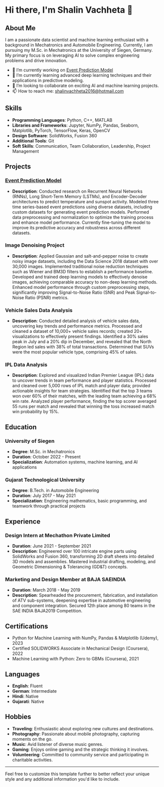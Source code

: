 # Hi there, I'm Shalin Vachheta 👋

## About Me

I am a passionate data scientist and machine learning enthusiast with a background in Mechatronics and Automobile Engineering. Currently, I am pursuing my M.Sc. in Mechatronics at the University of Siegen, Germany. My primary focus is on leveraging AI to solve complex engineering problems and drive innovation.

- 🔭 I’m currently working on [Event Prediction Model](https://github.com/ShalinVachheta017/ML_Project)
- 🌱 I’m currently learning advanced deep learning techniques and their applications in predictive modeling.
- 👯 I’m looking to collaborate on exciting AI and machine learning projects.
- 📫 How to reach me: shalinvachheta2016@hotmail.com

## Skills

- **Programming Languages**: Python, C++, MATLAB
- **Libraries and Frameworks**: Jupyter, NumPy, Pandas, Seaborn, Matplotlib, PyTorch, TensorFlow, Keras, OpenCV
- **Design Software**: SolidWorks, Fusion 360
- **Additional Tools**: Git
- **Soft Skills**: Communication, Team Collaboration, Leadership, Project Management

## Projects

### [Event Prediction Model](https://github.com/ShalinVachheta017/ML_Project)
- **Description**: Conducted research on Recurrent Neural Networks (RNNs), Long Short-Term Memory (LSTMs), and Encoder-Decoder architectures to predict temperature and sunspot activity. Modeled three time series-based event predictions using diverse datasets, including custom datasets for generating event prediction models. Performed data preprocessing and normalization to optimize the training process and enhance model performance. Currently fine-tuning the model to improve its predictive accuracy and robustness across different datasets.

### Image Denoising Project
- **Description**: Applied Gaussian and salt-and-pepper noise to create noisy image datasets, including the Data Science 2018 dataset with over 30,000 images. Implemented traditional noise reduction techniques such as Wiener and BM3D filters to establish a performance baseline. Developed and trained deep learning models to effectively denoise images, achieving comparable accuracy to non-deep learning methods. Enhanced model performance through custom preprocessing steps, significantly improving Signal-to-Noise Ratio (SNR) and Peak Signal-to-Noise Ratio (PSNR) metrics.

### Vehicle Sales Data Analysis
- **Description**: Conducted detailed analysis of vehicle sales data, uncovering key trends and performance metrics. Processed and cleaned a dataset of 10,000+ vehicle sales records; created 20+ visualizations to effectively present findings. Identified a 30% sales peak in July and a 20% dip in December, and revealed that the North Region led sales with 38% of total transactions. Determined that SUVs were the most popular vehicle type, comprising 45% of sales.

### IPL Data Analysis
- **Description**: Explored and visualized Indian Premier League (IPL) data to uncover trends in team performance and player statistics. Processed and cleaned over 5,000 rows of IPL match and player data; provided actionable insights for team strategies. Identified that the top 3 teams won over 60% of their matches, with the leading team achieving a 68% win rate. Analyzed player performance, finding the top scorer averaged 55 runs per match and revealed that winning the toss increased match win probability by 15%.

## Education

### University of Siegen
- **Degree**: M.Sc. in Mechatronics
- **Duration**: October 2022 - Present
- **Specialization**: Automation systems, machine learning, and AI applications

### Gujarat Technological University
- **Degree**: B.Tech. in Automobile Engineering
- **Duration**: July 2017 - May 2021
- **Specialization**: Engineering mathematics, basic programming, and teamwork through practical projects

## Experience

### Design Intern at Mechathon Private Limited
- **Duration**: June 2021 - September 2021
- **Description**: Engineered over 100 intricate engine parts using SolidWorks and Fusion 360, transforming 2D draft sheets into detailed 3D models and assemblies. Mastered industrial drafting, modeling, and Geometric Dimensioning & Tolerancing (GD&T) concepts.

### Marketing and Design Member at BAJA SAEINDIA
- **Duration**: March 2018 - May 2019
- **Description**: Spearheaded the procurement, fabrication, and installation of ATV sub-systems, deepening expertise in automotive engineering and component integration. Secured 12th place among 80 teams in the SAE INDIA BAJA2019 Competition.

## Certifications

- Python for Machine Learning with NumPy, Pandas & Matplotlib (Udemy), 2023
- Certified SOLIDWORKS Associate in Mechanical Design (Coursera), 2022
- Machine Learning with Python: Zero to GBMs (Coursera), 2021

## Languages

- **English**: Fluent
- **German**: Intermediate
- **Hindi**: Native
- **Gujarati**: Native

## Hobbies

- **Traveling**: Enthusiastic about exploring new cultures and destinations.
- **Photography**: Passionate about mobile photography, capturing moments on the go.
- **Music**: Avid listener of diverse music genres.
- **Gaming**: Enjoys online gaming and the strategic thinking it involves.
- **Volunteering**: Committed to community service and participating in charitable activities.

---

Feel free to customize this template further to better reflect your unique style and any additional information you'd like to include.

